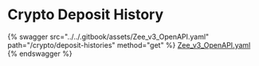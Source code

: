 # Crypto Deposit History



{% swagger src="../../.gitbook/assets/Zee_v3_OpenAPI.yaml" path="/crypto/deposit-histories" method="get" %}
[Zee_v3_OpenAPI.yaml](../../.gitbook/assets/Zee_v3_OpenAPI.yaml)
{% endswagger %}
